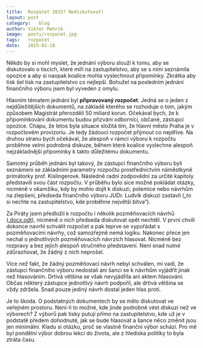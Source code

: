 ```yaml
---
title:	Rozpočet 2015? Nediskutovat!
layout:	post
category:	blog
author:	Viktor Mahrik
image:	posts/rozpocet.jpg
tags:	rozpočet
date:	2015-02-18
---
```


Někdo by si mohl myslet, že jednání výboru slouží k tomu, aby se diskutovalo o tiscích, které míří na zastupitelstvo, aby se s nimi seznámila opozice a aby si naopak koalice mohla vyslechnout připomínky. Zkrátka aby tisk šel tisk na zastupitelstvo co nejlepší. Bohužel na posledním jednání finančního výboru jsem byl vyveden z omylu. 

Hlavním tématem jednání byl **připravovaný rozpočet**. Jedná se o jeden z nejdůležitějších dokumentů, na základě kterého se rozhoduje o tom, jakým způsobem Magistrát přerozdělí 50 miliard korun. Očekával bych, že k připomínkování dokumentu budou přizváni odborníci, občané, zástupci opozice. Chápu, že letos byla situace složitá tím, že hlavní město Praha je v rozpočtovém provizoriu. Je tedy žádoucí rozpočet přijmout co nejdříve. Na druhou stranu bych očekával, že alespoň v rámci výboru k rozpočtu proběhne velmi podrobná diskuze, během které koalice vyslechne alespoň nejzákladnější připomínky k takto důležitému dokumentu.

Samotný průběh jednání byl takový, že zástupci finančního výboru byli seznámeni se základními parametry rozpočtu prostřednictvím náměstkyně primátorky prof. Kislingerové. Následně radní zodpovědní za určité kapitoly představili svou část rozpočtu. V průběhu bylo sice možné pokládat otázky, nicméně v okamžiku, kdy by mohlo dojít k diskuzi, polemice nebo návrhům na zlepšení, předseda finančního výboru JUDr. Ludvík diskuzi zastavil („to si nechte na zastupitelstvo, kde proběhne největší bitva“).

Za Piráty jsem předložil k rozpočtu i několik pozměňovacích návrhů ([.docx](https://github.com/pirati-cz/webpraha/blob/gh-pages/assets/static/pm_rozpocet.docx)[.odt](https://github.com/pirati-cz/webpraha/blob/gh-pages/assets/static/pm_rozpocet.odt)), nicméně o nich předseda diskutovat opět nechtěl. V první chvíli dokonce navrhl schválit rozpočet a pak teprve se vypořádat s pozměňovacími návrhy, což samozřejmě nemá logiku. Nakonec přece jen nechal o jednotlivých pozměňovacích návrzích hlasovat. Nicméně bez rozpravy a bez jejich alespoň stručného představení. Není snad nutné zdůrazňovat, že žádný z nich neprošel.

Více než fakt, že žádný pozměňovací návrh nebyl schválen, mi vadí, že zástupci finančního výboru nedostali ani šanci se k návrhům vyjádřit jinak než hlasováním. Drtivá většina se však nevyjádřila ani aktem hlasování: Občas některý zástupce jednotlivý návrh podpořil, ale drtivá většina se vždy zdržela. Snad pouze jediný návrh dostal jeden hlas proti.

Je to škoda. O podstatných dokumentech by se mělo diskutovat ve veřejném prostoru. Není-li to možné, kde jinde podrobně vést diskuzi než ve výborech? Z výborů pak tisky putují přímo na zastupitelstvo, kde už je v podstatě předem dohodnuté, jak se bude hlasovat a šance něco změnit jsou jen minimální. Kladu si otázku, proč se vlastně finanční výbor schází. Pro mě byl pondělní výbor dobrou lekcí do života, ale z hlediska politiky to byla ztráta času.


